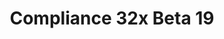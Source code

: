 ---
layout: post
title: Compliance 32x Beta 19
permalink: /compliance32x/B19
header-img: https://database.faithfulpack.net/images/website/posts/32x/B19.jpg

long_text: |
  Welcome to the new year! Our team has been hard at work creating some long-awaited textures and improving existing ones, making this one of our largest changelogs in quite some time! Villagers, their angry neighbors, and their undead brethren are all looking incredibly fashionable, cats have finally received some much-needed grooming, and much of nature's beautiful blocks have been updated! Our armorers have finally gotten back to work and provided some shiny, new armor. Many wood-related blocks have also been improved to look more... chippy. This Beta also brings several UI improvements for Bedrock players.
  <br><br>
  Thank you for your patience, and we hope you enjoy!
  <br><br>
  [NOTE: This version of the pack is compatible with both Java 1.17.1 and 1.18.1. For convenience, we are releasing the update as a single pack. That means you'll get a warning when trying to use the pack in 1.17.1, but you can safely disregard it.]

main_changelog: changelogs/compliance32

downloads:
  - 1.17.1 - 1.18.x for Java Edition:
      GitHub: https://github.com/Faithful-Resource-Pack/Faithful-Java-32x/releases/download/beta-19/Compliance-32x-Java-Beta-19.zip
      CurseForge: https://www.curseforge.com/minecraft/texture-packs/faithful-32x/download/3611983
  - 1.18.x for Bedrock Edition:
      GitHub: https://github.com/Faithful-Resource-Pack/Faithful-Bedrock-32x/releases/download/beta-19/Compliance-32x-Bedrock-Beta-19.mcpack
      CurseForge: https://www.curseforge.com/minecraft-bedrock/addons/compliance-32x-bedrock/download/3611981
---